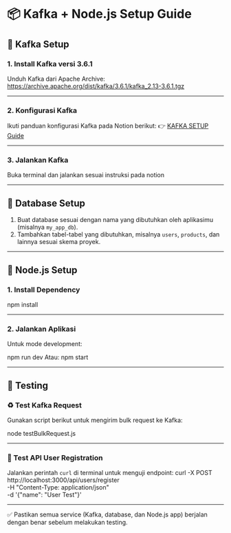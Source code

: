# 📦 Kafka + Node.js Setup Guide

## 🧱 Kafka Setup

### 1. Install Kafka versi 3.6.1

Unduh Kafka dari Apache Archive:
https://archive.apache.org/dist/kafka/3.6.1/kafka_2.13-3.6.1.tgz

---

### 2. Konfigurasi Kafka

Ikuti panduan konfigurasi Kafka pada Notion berikut:
👉 [KAFKA SETUP Guide](https://www.notion.so/KAFKA-SETUP-1ecf555aad7f800c825fe719c5c064f9)

---

### 3. Jalankan Kafka

Buka terminal dan jalankan sesuai instruksi pada notion

---

## 💄 Database Setup

1. Buat database sesuai dengan nama yang dibutuhkan oleh aplikasimu (misalnya `my_app_db`).
2. Tambahkan tabel-tabel yang dibutuhkan, misalnya `users`, `products`, dan lainnya sesuai skema proyek.

---

## 🔧 Node.js Setup

### 1. Install Dependency

npm install

---

### 2. Jalankan Aplikasi

Untuk mode development:

npm run dev
Atau:
npm start

---

## 🦪 Testing

### ♻ Test Kafka Request

Gunakan script berikut untuk mengirim bulk request ke Kafka:

node testBulkRequest.js

---

### 📡 Test API User Registration

Jalankan perintah `curl` di terminal untuk menguji endpoint:
curl -X POST http://localhost:3000/api/users/register \
  -H "Content-Type: application/json" \
  -d '{"name": "User Test"}'

---

✅ Pastikan semua service (Kafka, database, dan Node.js app) berjalan dengan benar sebelum melakukan testing.

